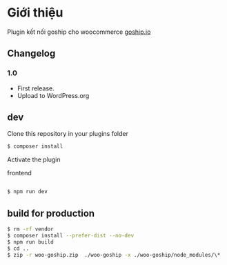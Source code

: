 # Giới thiệu

Plugin kết nối goship cho woocommerce
[goship.io](https://goship.io)

## Changelog

### 1.0

- First release.
- Upload to WordPress.org

## dev

Clone this repository in your plugins folder

```bash
$ composer install
```

Activate the plugin

frontend

```bash

$ npm run dev
```

## build for production

```bash
$ rm -rf vendor
$ composer install --prefer-dist --no-dev
$ npm run build
$ cd ..
$ zip -r woo-goship.zip  ./woo-goship -x ./woo-goship/node_modules/\*

```
